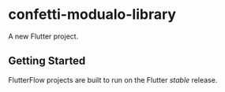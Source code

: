 # confetti-modualo-library

A new Flutter project.

## Getting Started

FlutterFlow projects are built to run on the Flutter _stable_ release.
